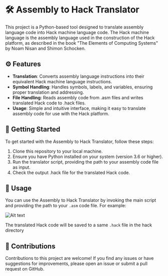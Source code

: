 # 🛠️ Assembly to Hack Translator
This project is a Python-based tool designed to translate assembly language code into Hack machine language code. The Hack machine language is the assembly language used in the construction of the Hack platform, as described in the book "The Elements of Computing Systems" by Noam Nisan and Shimon Schocken.

## ⚙️ Features
* **Translation**: Converts assembly language instructions into their equivalent Hack machine language instructions.
* **Symbol Handling**: Handles symbols, labels, and variables, ensuring proper translation and addressing.
* **File Handling**: Reads assembly code from .asm files and writes translated Hack code to .hack files.
* **Usage**: Simple and intuitive interface, making it easy to translate assembly code for use with the Hack platform.

## 🚀 Getting Started
To get started with the Assembly to Hack Translator, follow these steps:
1. Clone this repository to your local machine.
2. Ensure you have Python installed on your system (version 3.6 or higher).
3.  Run the translator script, providing the path to your assembly code file as input.
4. Check the output .hack file for the translated Hack code.

## 📝 Usage
You can use the Assembly to Hack Translator by invoking the main script and providing the path to your `.asm` code file. For example:

![Alt text](image.png)

The translated Hack code will be saved to a same `.hack` file in the hack directory

## 🤝 Contributions
Contributions to this project are welcome! If you find any issues or have suggestions for improvements, please open an issue or submit a pull request on GitHub.

